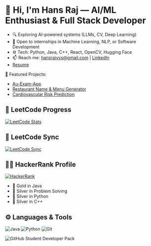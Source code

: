# 👋 Hi, I'm Hans Raj — AI/ML Enthusiast & Full Stack Developer

- 🔍 Exploring AI-powered systems (LLMs, CV, Deep Learning)
- 💼 Open to internships in Machine Learning, NLP, or Software Development
- ⚙️ Tech: Python, Java, C++, React, OpenCV, Hugging Face
- 📫 Reach me: hansrajvvs@gmail.com | [LinkedIn](https://www.linkedin.com/in/hansrajvvs)
- [Resume](Resume.pdf)

📌 Featured Projects:
- [Au-Exam-App](https://github.com/HansrajS1/Au-Exam-App)
- [Restaurant Name & Menu Generator](https://github.com/HansrajS1/Restaurant-Name-Generator)
- [Cardiovascular Risk Prediction](https://github.com/HansrajS1/Cardiovascular-Risk-Prediction-in-ml)

## 🧠 LeetCode Progress

[![LeetCode Stats](https://leetcard.jacoblin.cool/hansraj61?theme=dark&font=baloo)](https://leetcode.com/hansraj61/)

## 🧠 LeetCode Sync
[![LeetCode Sync](https://github.com/HansrajS1/Github-streak-log/actions/workflows/leetcode-sync.yml/badge.svg)](https://github.com/HansrajS1/Github-streak-log/actions/workflows/leetcode-sync.yml)



## 🧑‍💻 HackerRank Profile

[![HackerRank](https://img.shields.io/badge/HackerRank-Profile-2EC866?style=for-the-badge&logo=HackerRank)](https://www.hackerrank.com/profile/rhansbtech22)

- 🥇 Gold in Java
- 🥈 Silver in Problem Solving
- 🥈 Silver in Python
- 🥈 Silver in C++


## ⚙️ Languages & Tools

![Java](https://img.shields.io/badge/Java-ED8B00?style=flat-square&logo=java&logoColor=white)
![Python](https://img.shields.io/badge/Python-3776AB?style=flat-square&logo=python&logoColor=white)
![Git](https://img.shields.io/badge/Git-F05032?style=flat-square&logo=git&logoColor=white)

![GitHub Student Developer Pack](https://img.shields.io/badge/GitHub-Education-blue?style=flat&logo=github)


